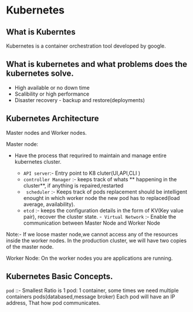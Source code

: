 # Kubernetes

## What is Kuberntes
Kubernetes is a container orchestration tool developed by google. 

## What is kubernetes and what problems does the kubernetes solve.

- High available  or no down time
- Scalibility or high performance
- Disaster recovery - backup and restore(deployments)


## Kubernetes Architecture
Master nodes and Worker  nodes.

Master node: 
- Have the process that requrired to maintain and manage entire kubernetes cluster.

   -  ```API server```:- Entry point to K8 cluter(UI,API,CLI )
   - ```controller Manager``` :- keeps track of whats ** happening in the cluster**, if anything is repaired,restarted
   - ``` scheduler``` :- Keeps track of pods replacement should be intelligent enought in which worker node the new pod has to replaced(load average, availability).
   - ```etcd``` :- keeps the configuration details in the form of KV(Key value pair), recover the cluster state.
   -``` Virtual Network``` :- Enable the communication between Master Node and Worker Node

Note:- If we loose master node,we cannot access any of the resources inside the  worker nodes.
In the production cluster, we will have two copies of the master node.




Worker Node:
On the worker nodes you are applications are running.


## Kubernetes Basic Concepts.
```pod``` ::- Smallest 
Ratio is 1 pod: 1 container, some times we need multiple containers pods(databased,message broker)
Each pod will have an IP address, That how pod communicates.
